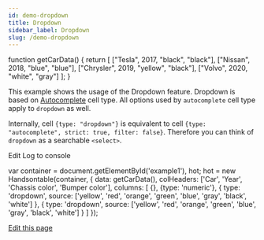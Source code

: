 ```yaml
---
id: demo-dropdown
title: Dropdown
sidebar_label: Dropdown
slug: /demo-dropdown
---
```


function getCarData() { return \[ \["Tesla", 2017, "black", "black"\], \["Nissan", 2018, "blue", "blue"\], \["Chrysler", 2019, "yellow", "black"\], \["Volvo", 2020, "white", "gray"\] \]; }

This example shows the usage of the Dropdown feature. Dropdown is based on [Autocomplete](/docs/8.2.0/demo-autocomplete.html) cell type. All options used by `autocomplete` cell type apply to `dropdown` as well.

Internally, cell `{type: "dropdown"}` is equivalent to cell `{type: "autocomplete", strict: true, filter: false}`. Therefore you can think of `dropdown` as a searchable `<select>`.

Edit Log to console

var container = document.getElementById('example1'), hot; hot = new Handsontable(container, { data: getCarData(), colHeaders: \['Car', 'Year', 'Chassis color', 'Bumper color'\], columns: \[ {}, {type: 'numeric'}, { type: 'dropdown', source: \['yellow', 'red', 'orange', 'green', 'blue', 'gray', 'black', 'white'\] }, { type: 'dropdown', source: \['yellow', 'red', 'orange', 'green', 'blue', 'gray', 'black', 'white'\] } \] });

[Edit this page](https://github.com/handsontable/docs/edit/8.2.0/tutorials/dropdown.html)
